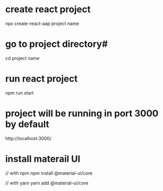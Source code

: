 # create react project

npx create-react-aap project name

# go to project directory#

cd project name

# run react project

npm run start

# project will be running in port 3000 by default

http://localhost:3000/

# install materail UI

// with npm
npm install @material-ui/core

// with yarn
yarn add @material-ui/core
